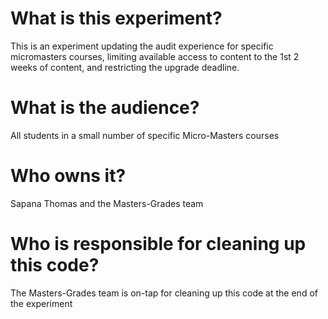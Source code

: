 # What is this experiment?
This is an experiment updating the audit experience for specific micromasters courses, limiting
available access to content to the 1st 2 weeks of content, and restricting the upgrade deadline.

# What is the audience?
All students in a small number of specific Micro-Masters courses

# Who owns it?
Sapana Thomas and the Masters-Grades team

# Who is responsible for cleaning up this code?
The Masters-Grades team is on-tap for cleaning up this code at the end of the experiment
